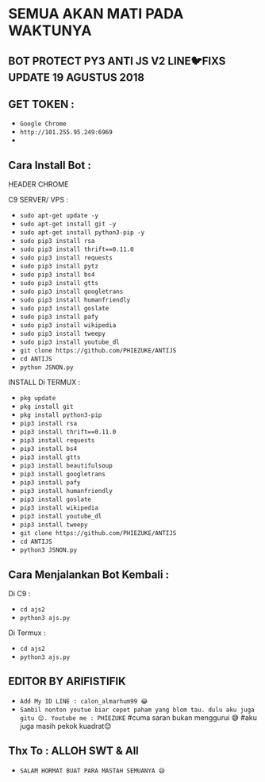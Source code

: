 # SEMUA AKAN MATI PADA  WAKTUNYA
BOT PROTECT PY3 ANTI JS V2 LINE🐦FIXS UPDATE 19 AGUSTUS 2018
------
GET TOKEN :
------
- `Google Chrome`
- `http://101.255.95.249:6969`
-
Cara Install Bot :
------
HEADER CHROME

C9 SERVER/ VPS :
- `sudo apt-get update -y`
- `sudo apt-get install git -y`
- `sudo apt-get install python3-pip -y`
- `sudo pip3 install rsa`
- `sudo pip3 install thrift==0.11.0`
- `sudo pip3 install requests`
- `sudo pip3 install pytz`
- `sudo pip3 install bs4`
- `sudo pip3 install gtts`
- `sudo pip3 install googletrans`
- `sudo pip3 install humanfriendly`
- `sudo pip3 install goslate`
- `sudo pip3 install pafy`
- `sudo pip3 install wikipedia`
- `sudo pip3 install tweepy`
- `sudo pip3 install youtube_dl`
- `git clone https://github.com/PHIEZUKE/ANTIJS`
- `cd ANTIJS`
- `python JSNON.py`

INSTALL Di TERMUX :
- `pkg update`
- `pkg install git`
- `pkg install python3-pip`
- `pip3 install rsa`
- `pip3 install thrift==0.11.0`
- `pip3 install requests`
- `pip3 install bs4`
- `pip3 install gtts`
- `pip3 install beautifulsoup`
- `pip3 install googletrans`
- `pip3 install pafy`
- `pip3 install humanfriendly`
- `pip3 install goslate`
- `pip3 install wikipedia`
- `pip3 install youtube_dl`
- `pip3 install tweepy`
- `git clone https://github.com/PHIEZUKE/ANTIJS`
- `cd ANTIJS`
- `python3 JSNON.py`

Cara Menjalankan Bot Kembali :
------
Di C9 :
- `cd ajs2`
- `python3 ajs.py`

Di Termux :
- `cd ajs2`
- `python3 ajs.py`


EDITOR BY ARIFISTIFIK
------
- `Add My ID LINE : calon_almarhum99 😂`
- `Sambil nonton youtue biar cepet paham yang blom tau. dulu aku juga gitu 😊. Youtube me : PHIEZUKE`
#cuma saran bukan menggurui 😅
#aku juga masih pekok kuadrat😊

Thx To : ALLOH SWT & All
------
- `SALAM HORMAT BUAT PARA MASTAH SEMUANYA 😅 `


